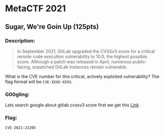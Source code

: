 # MetaCTF 2021

## Sugar, We're Goin Up (125pts)

### Description: 

>In September 2021, GitLab upgraded the CVSSv3 score for a critical remote code execution vulnerability to 10.0, the highest possible score. Although a patch was released in April, numerous public-facing, unpatched GitLab instances remain vulnerable.

What is the CVE number for this critical, actively exploited vulnerability? The flag format will be `CVE-XXXX-XXXX`.

### G00gling:

Lets search google about gitlab cvssv3 score first we get this [Link](https://about.gitlab.com/blog/2021/11/04/action-needed-in-response-to-cve2021-22205/)








### Flag:
```
CVE-2021-22205
```
